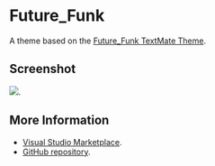 # Future_Funk

A theme based on the [Future_Funk TextMate Theme](http://colorsublime.com/theme/Future_Funk).


## Screenshot
![](https://raw.githubusercontent.com/gerane/VSCodeThemes/master/gerane.Theme-Future_Funk/screenshot.png).


## More Information
* [Visual Studio Marketplace](https://marketplace.visualstudio.com/items/gerane.Theme-FutureFunk).
* [GitHub repository](https://github.com/gerane/VSCodeThemes).

